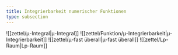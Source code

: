 ```yaml
---
title: Integrierbarkeit numerischer Funktionen
type: subsection
---
```


![[zettel/μ-Integral|μ-Integral]]
![[zettel/Funktion/μ-Integrierbarkeit|μ-Integrierbarkeit]]
![[zettel/μ-fast überall|μ-fast überall]]
![[zettel/Lp-Raum|Lp-Raum]]